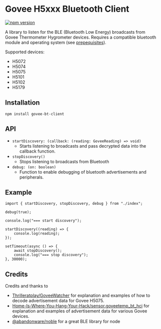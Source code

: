 # Govee H5xxx Bluetooth Client
[![npm version](https://badge.fury.io/js/govee-bt-client.svg)](https://badge.fury.io/js/govee-bt-client)

A library to listen for the BLE (Bluetooth Low Energy) broadcasts from Govee Thermometer Hygrometer devices. Requires a compatible bluetooth module and operating system (see [prepequisites](https://github.com/abandonware/noble#prerequisites)).

Supported devices: 
- H5072
- H5074
- H5075
- H5101
- H5102
- H5179
## Installation

`npm install govee-bt-client`

## API

* `startDiscovery: (callback: (reading: GoveeReading) => void)` 
    * Starts listening to broadcasts and pass decrypted data into the callback function.
* `stopDiscovery()`
    * Stops listening to broadcasts from Bluetooth 
* `debug: (on: boolean)`
    *  Function to enable debugging of bluetooth advertisements and peripherals.

## Example

```
import { startDiscovery, stopDiscovery, debug } from "./index";

debug(true);

console.log("=== start discovery");

startDiscovery((reading) => {
    console.log(reading);
});

setTimeout(async () => {
    await stopDiscovery();
    console.log("=== stop discovery");
}, 30000);
```

## Credits
Credits and thanks to

* [Thrilleratplay/GoveeWatcher](https://github.com/Thrilleratplay/GoveeWatcher) for explanation and examples of how to decode advertisement data for Govee H5075.
* [Home-Is-Where-You-Hang-Your-Hack/sensor.goveetemp_bt_hci](https://github.com/Home-Is-Where-You-Hang-Your-Hack/sensor.goveetemp_bt_hci) for explanation and examples of advertisement data for various Govee devices.
* [@abandonware/noble](https://github.com/abandonware/noble) for a great BLE library for node
